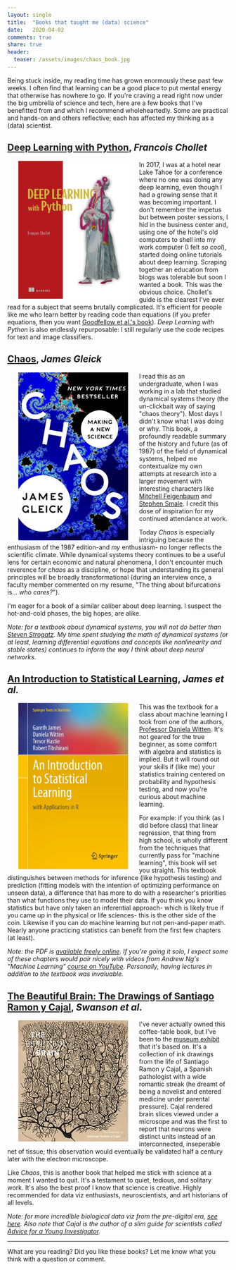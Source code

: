 ```yaml
---
layout: single
title:  "Books that taught me (data) science"
date:   2020-04-02
comments: true
share: true
header:
  teaser: /assets/images/chaos_book.jpg
---
```


Being stuck inside, my reading time has grown enormously these past few weeks. I often find that learning can be a good place to put mental energy that otherwise has nowhere to go.  If you're craving a read right now under the big umbrella of science and tech, here are a few books that I've benefitted from and which I recommend wholeheartedly. Some are practical and hands-on and others reflective; each has affected my thinking as a (data) scientist.


## [Deep Learning with Python](https://www.manning.com/books/deep-learning-with-python), _Francois Chollet_
<img src="/assets/images/chollet_book.png" alt="FChollet" width="250" style="float:left;margin:0px 25px">

In 2017, I was at a hotel near Lake Tahoe for a conference where no one was doing any deep learning, even though I had a growing sense that it was becoming important. I don't remember the impetus but between poster sessions, I hid in the business center and, using one of the hotel's old computers to shell into my work computer (I felt _so cool_), started doing online tutorials about deep learning. Scraping together an education from blogs was tolerable but soon I wanted a book. This was the obvious choice. Chollet's guide is the clearest I've ever read for a subject that seems brutally complicated. It's efficient for people like me who learn better by reading code than equations (if you prefer equations, then you want [Goodfellow et al.'s book](https://www.deeplearningbook.org/)). _Deep Learning with Python_ is also endlessly repurposable: I still regularly use the code recipes for text and image classifiers. 


## [Chaos](https://www.amazon.com/Chaos-Making-Science-James-Gleick-ebook/dp/B004Q3RRPI), _James Gleick_
<img src="/assets/images/chaos_book.jpg" alt="ISL" width="250" style="float:left;margin:0px 25px">

I read this as an undergraduate, when I was working in a lab that studied dynamical systems theory (the un-clickbait way of saying "chaos theory"). Most days I didn't know what I was doing or why. This book, a profoundly readable summary of the history and future (as of 1987) of the field of dynamical systems, helped me contextualize my own attempts at research into a larger movement with interesting characters like [Mitchell Feigenbaum](https://en.wikipedia.org/wiki/Mitchell_Feigenbaum) and [Stephen Smale](https://en.wikipedia.org/wiki/Stephen_Smale). I credit this dose of inspiration for my continued attendance at work. 

Today _Chaos_ is especially intriguing because the enthusiasm of the 1987 edition-and _my_ enthusiasm- no longer reflects the scientific climate. While dynamical systems theory continues to be a useful lens for certain economic and natural phenomena, I don't encounter much reverence for _chaos_ as a discipline, or hope that understanding its general principles will be broadly transformational (during an interview once, a faculty member commented on my resume, "The thing about bifurcations is... _who cares?_"). 

I'm eager for a book of a similar caliber about deep learning. I suspect the hot-and-cold phases, the big hopes, are alike. 

_Note: for a textbook about dynamical systems, you will not do better than [Steven Strogatz](https://www.amazon.com/Nonlinear-Dynamics-Chaos-Applications-Nonlinearity/dp/0201543443/ref=zg_bs_16311121_27?_encoding=UTF8&psc=1&refRID=REVE1TA7TQBY1SGDGE0X). My time spent studying the math of dynamical systems (or at least, learning differential equations and concepts like nonlinearity and stable states) continues to inform the way I think about deep neural networks._ 

## [An Introduction to Statistical Learning](http://faculty.marshall.usc.edu/gareth-james/ISL/), _James et al._
<img src="/assets/images/ISL_book.jpg" alt="ISL" width="250" style="float:left;margin:0px 25px">

This was the textbook for a class about machine learning I took from one of the authors, [Professor Daniela Witten](https://www.danielawitten.com/). It's not geared for the true beginner, as some comfort with algebra and statistics is implied. But it will round out your skills if (like me) your statistics training centered on probability and hypothesis testing, and now you're curious about machine learning. 

For example: if you think (as I did before class) that linear regression, that thing from high school, is wholly different from the techniques that currently pass for "machine learning", this book will set you straight. This textbook distinguishes between methods for inference (like hypothesis testing) and prediction (fitting models with the intention of optimizing performance on unseen data), a difference that has more to do with a researcher's priorities than what functions they use to model their data. If you think you know statistics but have only taken an inferential approach- which is likely true if you came up in the physical or life sciences- this is the other side of the coin. Likewise if you can _do_ machine learning but not pen-and-paper math. Nearly anyone practicing statistics can benefit from the first few chapters (at least). 

_Note: the PDF is [available freely online](http://faculty.marshall.usc.edu/gareth-james/ISL/ISLR%20Seventh%20Printing.pdf). If you're going it solo, I expect some of these chapters would pair nicely with videos from Andrew Ng's "Machine Learning" [course on YouTube](https://www.youtube.com/playlist?list=PLLssT5z_DsK-h9vYZkQkYNWcItqhlRJLN). Personally, having lectures in addition to the textbook was invaluable._ 

## [The Beautiful Brain: The Drawings of Santiago Ramon y Cajal](https://www.amazon.com/Beautiful-Brain-Drawings-Santiago-Ramon/dp/1419722271/ref=sr_1_1?dchild=1&keywords=the+beautiful+brain&qid=1586116257&s=books&sr=1-1), _Swanson et al._

<img src="/assets/images/cajal_book.jpg" alt="cajal" width="250" style="float:left;margin:0px 25px">

I've never actually owned this coffee-table book, but I've been to the [museum exhibit](https://old.belkin.ubc.ca/past/Cajal) that it's based on. It's a collection of ink drawings from the life of Santiago Ramon y Cajal, a Spanish pathologist with a wide romantic streak (he dreamt of being a novelist and entered medicine under parental pressure). Cajal rendered brain slices viewed under a microsope and was the first to report that neurons were distinct units instead of an interconnected, inseperable net of tissue; this observation would eventually be validated half a century later with the electron microscope.

Like _Chaos_, this is another book that helped me stick with science at a moment I wanted to quit. It's a testament to quiet, tedious, and solitary work. It's also the best proof I know that science is creative. Highly recommended for data viz enthusiasts, neuroscientists, and art historians of all levels.


_Note: for more incredible biological data viz from the pre-digital era, [see here](https://www.amazon.com/gp/product/0810997983/ref=ppx_yo_dt_b_asin_title_o02_s00?ie=UTF8&psc=1). Also note that Cajal is the author of a slim guide for scientists called [Advice for a Young Investigator](https://www.amazon.com/Advice-Young-Investigator-Bradford-Book-ebook/dp/B001949XYK/ref=sr_1_1?dchild=1&keywords=cajal+young+investigator&qid=1586118767&s=books&sr=1-1)._

***
What are you reading? Did you like these books? Let me know what you think with a question or comment. 



